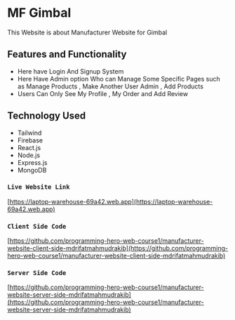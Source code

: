 # MF Gimbal

This Website is about Manufacturer Website for Gimbal 

## Features and Functionality

* Here have Login And Signup System
* Here Have Admin option Who can Manage Some Specific Pages such as Manage Products , Make Another User Admin , Add Products
* Users Can Only See My Profile , My Order and Add Review


## Technology Used

* Tailwind
* Firebase
* React.js
* Node.js
* Express.js
* MongoDB


### `Live Website Link`

 [https://laptop-warehouse-69a42.web.app](https://laptop-warehouse-69a42.web.app) 


### `Client Side Code`

 [https://github.com/programming-hero-web-course1/manufacturer-website-client-side-mdrifatmahmudrakib](https://github.com/programming-hero-web-course1/manufacturer-website-client-side-mdrifatmahmudrakib)


### `Server Side Code`

 [https://github.com/programming-hero-web-course1/manufacturer-website-server-side-mdrifatmahmudrakib](https://github.com/programming-hero-web-course1/manufacturer-website-server-side-mdrifatmahmudrakib)




